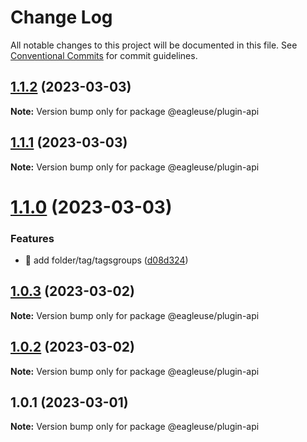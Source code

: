 # Change Log

All notable changes to this project will be documented in this file.
See [Conventional Commits](https://conventionalcommits.org) for commit guidelines.

## [1.1.2](https://github.com/meetqy/eagleuse/compare/@eagleuse/plugin-api@1.1.0...@eagleuse/plugin-api@1.1.2) (2023-03-03)

**Note:** Version bump only for package @eagleuse/plugin-api

## [1.1.1](https://github.com/meetqy/eagleuse/compare/@eagleuse/plugin-api@1.1.0...@eagleuse/plugin-api@1.1.1) (2023-03-03)

**Note:** Version bump only for package @eagleuse/plugin-api

# [1.1.0](https://github.com/meetqy/eagleuse/compare/@eagleuse/plugin-api@1.0.3...@eagleuse/plugin-api@1.1.0) (2023-03-03)

### Features

- 🎸 add folder/tag/tagsgroups ([d08d324](https://github.com/meetqy/eagleuse/commit/d08d3243130039039beeb566818ac9fbf25778b7))

## [1.0.3](https://github.com/meetqy/eagleuse/compare/@eagleuse/plugin-api@1.0.2...@eagleuse/plugin-api@1.0.3) (2023-03-02)

**Note:** Version bump only for package @eagleuse/plugin-api

## [1.0.2](https://github.com/meetqy/eagleuse/compare/@eagleuse/plugin-api@1.0.1...@eagleuse/plugin-api@1.0.2) (2023-03-02)

**Note:** Version bump only for package @eagleuse/plugin-api

## 1.0.1 (2023-03-01)

**Note:** Version bump only for package @eagleuse/plugin-api
